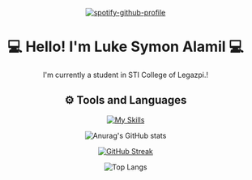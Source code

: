 <div align = "center">
  
[![spotify-github-profile](https://spotify-github-profile.vercel.app/api/view?uid=31fy337iarlfnngdeacbwluesih4&cover_image=true&theme=default&show_offline=false&background_color=0044b3&interchange=true&bar_color=bdd6ff&bar_color_cover=false)](https://github.com/kittinan/spotify-github-profile)

</div>

<h1 align = "center"> 💻 Hello! I'm Luke Symon Alamil 💻</h1>

<div align = "center">
<p>I'm currently a student in STI College of Legazpi.! </p>
</div>

<div align = "center">
<h2>⚙️ Tools and Languages</h2>

[![My Skills](https://skillicons.dev/icons?i=js,html,css,react,bootstrap,tailwind,vite,cs,java,python,php,mysql,visualstudio,vscode,eclipse,discord,github,git&perline=6)](https://skillicons.dev)

</div>

<div align = "center">
  
![Anurag's GitHub stats](https://github-readme-stats.vercel.app/api?username=LOOOOOOK12&show_icons=true&theme=tokyonight)

[![GitHub Streak](https://streak-stats.demolab.com?user=LOOOOOOK12&theme=tokyonight)](https://git.io/streak-stats)

![Top Langs](https://github-readme-stats.vercel.app/api/top-langs/?username=LOOOOOOK12&layout=compact&show_icons=true&theme=tokyonight)

</div>
